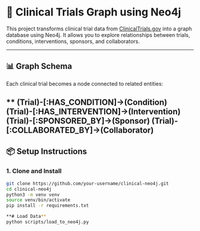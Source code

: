 # 🧠 Clinical Trials Graph using Neo4j

This project transforms clinical trial data from [ClinicalTrials.gov](https://clinicaltrials.gov/) into a graph database using Neo4j. It allows you to explore relationships between trials, conditions, interventions, sponsors, and collaborators.

---
## 📊 Graph Schema

Each clinical trial becomes a node connected to related entities:

**
(Trial)-[:HAS_CONDITION]->(Condition)
(Trial)-[:HAS_INTERVENTION]->(Intervention)
(Trial)-[:SPONSORED_BY]->(Sponsor)
(Trial)-[:COLLABORATED_BY]->(Collaborator)
---

## 📦 Setup Instructions

### 1. Clone and Install

```bash
git clone https://github.com/your-username/clinical-neo4j.git
cd clinical-neo4j
python3 -m venv venv
source venv/bin/activate
pip install -r requirements.txt

**# Load Data**
python scripts/load_to_neo4j.py

